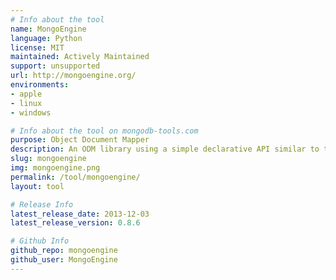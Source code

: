 ```yaml
---
# Info about the tool
name: MongoEngine
language: Python
license: MIT
maintained: Actively Maintained
support: unsupported
url: http://mongoengine.org/
environments:
- apple
- linux
- windows

# Info about the tool on mongodb-tools.com
purpose: Object Document Mapper
description: An ODM library using a simple declarative API similar to the Django ORM.
slug: mongoengine
img: mongoengine.png
permalink: /tool/mongoengine/
layout: tool

# Release Info
latest_release_date: 2013-12-03
latest_release_version: 0.8.6

# Github Info
github_repo: mongoengine
github_user: MongoEngine
---
```


